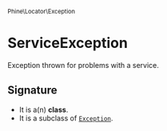 <small>Phine\Locator\Exception</small>

ServiceException
================

Exception thrown for problems with a service.

Signature
---------

- It is a(n) **class**.
- It is a subclass of [`Exception`](http://php.net/class.Phine\Exception\Exception).

